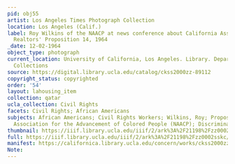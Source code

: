 ```yaml
---
pid: obj55
artist: Los Angeles Times Photograph Collection
location: Los Angeles (Calif.)
label: Roy Wilkins of the NAACP at news conference about California Association of
  Realtors' Proposition 14, 1964
_date: 12-02-1964
object_type: photograph
current_location: University of California, Los Angeles. Library. Department of Special
  Collections
source: https://digital.library.ucla.edu/catalog/ckss2000zz-89112
copyright_status: copyrighted
order: '54'
layout: lahousing_item
collection: qatar
ucla_collection: Civil Rights
facets: Civil Rights; African Americans
subjects: African Americans; Civil Rights Workers; Wilkins, Roy; Proposition 14; National
  Association for the Advancement of Colored People (NAACP); Discrimination in Housing
thumbnail: https://iiif.library.ucla.edu/iiif/2/ark%3A%2F21198%2Fzz0002sskc/full/250,/0/default.jpg
full: https://iiif.library.ucla.edu/iiif/2/ark%3A%2F21198%2Fzz0002sskc/full/full/0/default.jpg
manifest: https://californica.library.ucla.edu/concern/works/ckss2000zz-89112/manifest
Note: 
---
```


